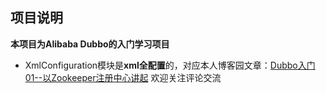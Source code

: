 ## 项目说明
**本项目为Alibaba Dubbo的入门学习项目**

- XmlConfiguration模块是**xml全配置**的，对应本人博客园文章：[Dubbo入门01--以Zookeeper注册中心讲起](https://www.cnblogs.com/hellxz)
欢迎关注评论交流